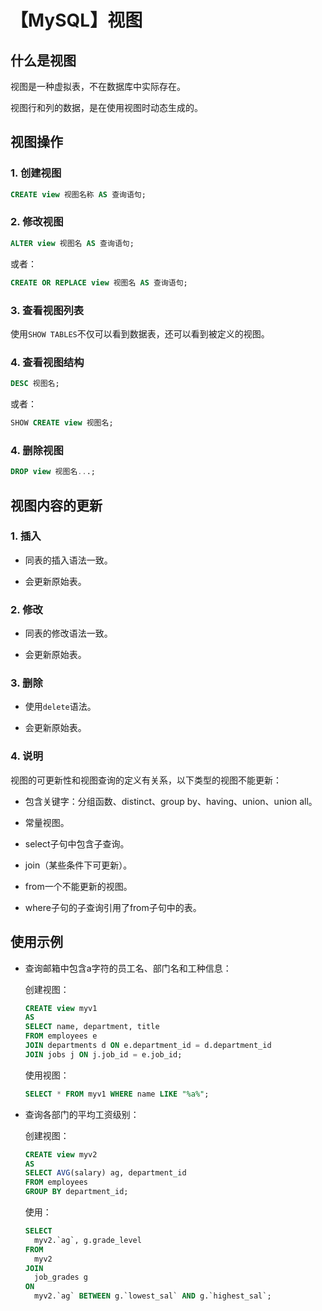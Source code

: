 # 【MySQL】视图


## 什么是视图

视图是一种虚拟表，不在数据库中实际存在。

视图行和列的数据，是在使用视图时动态生成的。


## 视图操作

### 1. 创建视图

```sql
CREATE view 视图名称 AS 查询语句; 
```

### 2. 修改视图

```sql
ALTER view 视图名 AS 查询语句;
```

或者：

```sql
CREATE OR REPLACE view 视图名 AS 查询语句;
```

### 3. 查看视图列表

使用`SHOW TABLES`不仅可以看到数据表，还可以看到被定义的视图。

### 4. 查看视图结构

```sql
DESC 视图名;
```

或者：

```sql
SHOW CREATE view 视图名;
```

### 4. 删除视图

```sql
DROP view 视图名...;
```


## 视图内容的更新

### 1. 插入

- 同表的插入语法一致。

- 会更新原始表。

### 2. 修改

- 同表的修改语法一致。

- 会更新原始表。

### 3. 删除

- 使用`delete`语法。

- 会更新原始表。

### 4. 说明

视图的可更新性和视图查询的定义有关系，以下类型的视图不能更新：

- 包含关键字：分组函数、distinct、group by、having、union、union all。

- 常量视图。

- select子句中包含子查询。

- join（某些条件下可更新）。

- from一个不能更新的视图。

- where子句的子查询引用了from子句中的表。


## 使用示例

- 查询邮箱中包含a字符的员工名、部门名和工种信息：

  创建视图：

  ```sql
  CREATE view myv1
  AS
  SELECT name, department, title
  FROM employees e
  JOIN departments d ON e.department_id = d.department_id
  JOIN jobs j ON j.job_id = e.job_id;
  ```

  使用视图：

  ```sql
  SELECT * FROM myv1 WHERE name LIKE "%a%";
  ```

- 查询各部门的平均工资级别：

  创建视图：
  
  ```sql
  CREATE view myv2
  AS
  SELECT AVG(salary) ag, department_id
  FROM employees
  GROUP BY department_id;
  ```

  使用：

  ```sql
  SELECT
    myv2.`ag`, g.grade_level
  FROM
    myv2
  JOIN
    job_grades g
  ON
    myv2.`ag` BETWEEN g.`lowest_sal` AND g.`highest_sal`;
  ```

